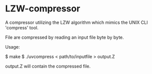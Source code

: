 # LZW-compressor
A compressor utilizing the LZW algorithm which mimics the UNIX CLI 'compress' tool.

File are compressed by reading an input file byte by byte.

Usage:

$ make
$ ./uvcompress < path/to/inputfile > output.Z

output.Z will contain the compressed file.
